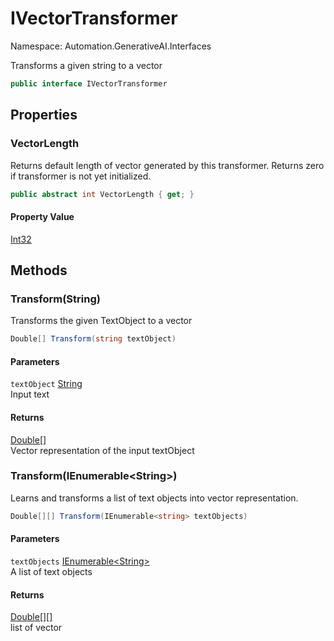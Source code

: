 # IVectorTransformer

Namespace: Automation.GenerativeAI.Interfaces

Transforms a given string to a vector

```csharp
public interface IVectorTransformer
```

## Properties

### **VectorLength**

Returns default length of vector generated by this transformer. 
 Returns zero if transformer is not yet initialized.

```csharp
public abstract int VectorLength { get; }
```

#### Property Value

[Int32](https://docs.microsoft.com/en-us/dotnet/api/system.int32)<br>

## Methods

### **Transform(String)**

Transforms the given TextObject to a vector

```csharp
Double[] Transform(string textObject)
```

#### Parameters

`textObject` [String](https://docs.microsoft.com/en-us/dotnet/api/system.string)<br>
Input text

#### Returns

[Double[]](https://docs.microsoft.com/en-us/dotnet/api/system.double)<br>
Vector representation of the input textObject

### **Transform(IEnumerable&lt;String&gt;)**

Learns and transforms a list of text objects into vector representation.

```csharp
Double[][] Transform(IEnumerable<string> textObjects)
```

#### Parameters

`textObjects` [IEnumerable&lt;String&gt;](https://docs.microsoft.com/en-us/dotnet/api/system.collections.generic.ienumerable-1)<br>
A list of text objects

#### Returns

[Double[][]](https://docs.microsoft.com/en-us/dotnet/api/system.double)<br>
list of vector

